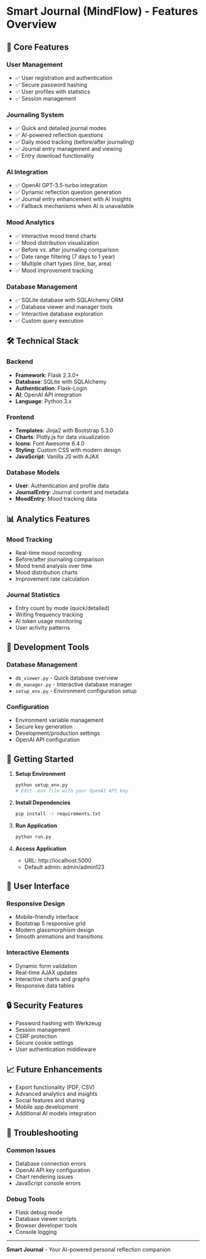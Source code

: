 # Smart Journal (MindFlow) - Features Overview

## 🚀 Core Features

### **User Management**
- ✅ User registration and authentication
- ✅ Secure password hashing
- ✅ User profiles with statistics
- ✅ Session management

### **Journaling System**
- ✅ Quick and detailed journal modes
- ✅ AI-powered reflection questions
- ✅ Daily mood tracking (before/after journaling)
- ✅ Journal entry management and viewing
- ✅ Entry download functionality

### **AI Integration**
- ✅ OpenAI GPT-3.5-turbo integration
- ✅ Dynamic reflection question generation
- ✅ Journal entry enhancement with AI insights
- ✅ Fallback mechanisms when AI is unavailable

### **Mood Analytics**
- ✅ Interactive mood trend charts
- ✅ Mood distribution visualization
- ✅ Before vs. after journaling comparison
- ✅ Date range filtering (7 days to 1 year)
- ✅ Multiple chart types (line, bar, area)
- ✅ Mood improvement tracking

### **Database Management**
- ✅ SQLite database with SQLAlchemy ORM
- ✅ Database viewer and manager tools
- ✅ Interactive database exploration
- ✅ Custom query execution

## 🛠️ Technical Stack

### **Backend**
- **Framework**: Flask 2.3.0+
- **Database**: SQLite with SQLAlchemy
- **Authentication**: Flask-Login
- **AI**: OpenAI API integration
- **Language**: Python 3.x

### **Frontend**
- **Templates**: Jinja2 with Bootstrap 5.3.0
- **Charts**: Plotly.js for data visualization
- **Icons**: Font Awesome 6.4.0
- **Styling**: Custom CSS with modern design
- **JavaScript**: Vanilla JS with AJAX

### **Database Models**
- **User**: Authentication and profile data
- **JournalEntry**: Journal content and metadata
- **MoodEntry**: Mood tracking data

## 📊 Analytics Features

### **Mood Tracking**
- Real-time mood recording
- Before/after journaling comparison
- Mood trend analysis over time
- Mood distribution charts
- Improvement rate calculation

### **Journal Statistics**
- Entry count by mode (quick/detailed)
- Writing frequency tracking
- AI token usage monitoring
- User activity patterns

## 🔧 Development Tools

### **Database Management**
- `db_viewer.py` - Quick database overview
- `db_manager.py` - Interactive database manager
- `setup_env.py` - Environment configuration setup

### **Configuration**
- Environment variable management
- Secure key generation
- Development/production settings
- OpenAI API configuration

## 🚀 Getting Started

1. **Setup Environment**
   ```bash
   python setup_env.py
   # Edit .env file with your OpenAI API key
   ```

2. **Install Dependencies**
   ```bash
   pip install -r requirements.txt
   ```

3. **Run Application**
   ```bash
   python run.py
   ```

4. **Access Application**
   - URL: http://localhost:5000
   - Default admin: admin/admin123

## 📱 User Interface

### **Responsive Design**
- Mobile-friendly interface
- Bootstrap 5 responsive grid
- Modern glassmorphism design
- Smooth animations and transitions

### **Interactive Elements**
- Dynamic form validation
- Real-time AJAX updates
- Interactive charts and graphs
- Responsive data tables

## 🔒 Security Features

- Password hashing with Werkzeug
- Session management
- CSRF protection
- Secure cookie settings
- User authentication middleware

## 📈 Future Enhancements

- Export functionality (PDF, CSV)
- Advanced analytics and insights
- Social features and sharing
- Mobile app development
- Additional AI models integration

## 🐛 Troubleshooting

### **Common Issues**
- Database connection errors
- OpenAI API key configuration
- Chart rendering issues
- JavaScript console errors

### **Debug Tools**
- Flask debug mode
- Database viewer scripts
- Browser developer tools
- Console logging

---

**Smart Journal** - Your AI-powered personal reflection companion
